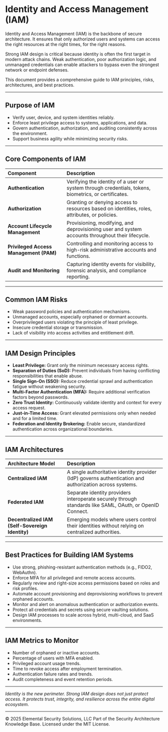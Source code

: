 # Identity and Access Management (IAM)

Identity and Access Management (IAM) is the backbone of secure architecture. It ensures that only authorized users and systems can access the right resources at the right times, for the right reasons.

Strong IAM design is critical because identity is often the first target in modern attack chains. Weak authentication, poor authorization logic, and unmanaged credentials can enable attackers to bypass even the strongest network or endpoint defenses.

This document provides a comprehensive guide to IAM principles, risks, architectures, and best practices.

---

## Purpose of IAM

- Verify user, device, and system identities reliably.
- Enforce least privilege access to systems, applications, and data.
- Govern authentication, authorization, and auditing consistently across the environment.
- Support business agility while minimizing security risks.

---

## Core Components of IAM

| Component | Description |
|:----------|:------------|
| **Authentication** | Verifying the identity of a user or system through credentials, tokens, biometrics, or certificates. |
| **Authorization** | Granting or denying access to resources based on identities, roles, attributes, or policies. |
| **Account Lifecycle Management** | Provisioning, modifying, and deprovisioning user and system accounts throughout their lifecycle. |
| **Privileged Access Management (PAM)** | Controlling and monitoring access to high-risk administrative accounts and functions. |
| **Audit and Monitoring** | Capturing identity events for visibility, forensic analysis, and compliance reporting. |

---

## Common IAM Risks

- Weak password policies and authentication mechanisms.
- Unmanaged accounts, especially orphaned or dormant accounts.
- Overprivileged users violating the principle of least privilege.
- Insecure credential storage or transmission.
- Lack of visibility into access activities and entitlement drift.

---

## IAM Design Principles

- **Least Privilege:** Grant only the minimum necessary access rights.
- **Separation of Duties (SoD):** Prevent individuals from having conflicting responsibilities that enable abuse.
- **Single Sign-On (SSO):** Reduce credential sprawl and authentication fatigue without weakening security.
- **Multi-Factor Authentication (MFA):** Require additional verification factors beyond passwords.
- **Zero Trust Identity:** Continuously validate identity and context for every access request.
- **Just-in-Time Access:** Grant elevated permissions only when needed and for a limited time.
- **Federation and Identity Brokering:** Enable secure, standardized authentication across organizational boundaries.

---

## IAM Architectures

| Architecture Model | Description |
|:-------------------|:------------|
| **Centralized IAM** | A single authoritative identity provider (IdP) governs authentication and authorization across systems. |
| **Federated IAM** | Separate identity providers interoperate securely through standards like SAML, OAuth, or OpenID Connect. |
| **Decentralized IAM (Self-Sovereign Identity)** | Emerging models where users control their identities without relying on centralized authorities. |

---

## Best Practices for Building IAM Systems

- Use strong, phishing-resistant authentication methods (e.g., FIDO2, WebAuthn).
- Enforce MFA for all privileged and remote access accounts.
- Regularly review and right-size access permissions based on roles and risk profiles.
- Automate account provisioning and deprovisioning workflows to prevent orphaned accounts.
- Monitor and alert on anomalous authentication or authorization events.
- Protect all credentials and secrets using secure vaulting solutions.
- Design IAM processes to scale across hybrid, multi-cloud, and SaaS environments.

---

## IAM Metrics to Monitor

- Number of orphaned or inactive accounts.
- Percentage of users with MFA enabled.
- Privileged account usage trends.
- Time to revoke access after employment termination.
- Authentication failure rates and trends.
- Audit completeness and event retention periods.

---

*Identity is the new perimeter. Strong IAM design does not just protect access. It protects trust, integrity, and resilience across the entire digital ecosystem.*



---
© 2025 Elemental Security Solutions, LLC
Part of the Security Architecture Knowledge Base.
Licensed under the MIT License.
